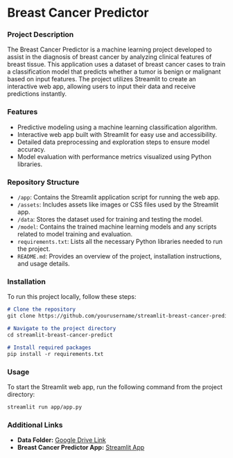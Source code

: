 # Breast Cancer Predictor

### Project Description
The Breast Cancer Predictor is a machine learning project developed to assist in the diagnosis of breast cancer by analyzing clinical features of breast tissue. This application uses a dataset of breast cancer cases to train a classification model that predicts whether a tumor is benign or malignant based on input features. The project utilizes Streamlit to create an interactive web app, allowing users to input their data and receive predictions instantly.

### Features
- Predictive modeling using a machine learning classification algorithm.
- Interactive web app built with Streamlit for easy use and accessibility.
- Detailed data preprocessing and exploration steps to ensure model accuracy.
- Model evaluation with performance metrics visualized using Python libraries.

### Repository Structure
- `/app`: Contains the Streamlit application script for running the web app.
- `/assets`: Includes assets like images or CSS files used by the Streamlit app.
- `/data`: Stores the dataset used for training and testing the model.
- `/model`: Contains the trained machine learning models and any scripts related to model training and evaluation.
- `requirements.txt`: Lists all the necessary Python libraries needed to run the project.
- `README.md`: Provides an overview of the project, installation instructions, and usage details.

### Installation
To run this project locally, follow these steps:
```markdown
# Clone the repository
git clone https://github.com/yourusername/streamlit-breast-cancer-predict

# Navigate to the project directory
cd streamlit-breast-cancer-predict

# Install required packages
pip install -r requirements.txt
```
### Usage
To start the Streamlit web app, run the following command from the project directory:
```markdown
streamlit run app/app.py
```
### Additional Links
- **Data Folder:** [Google Drive Link]((https://drive.google.com/drive/folders/1q4l6wViLihAur3VpRy2ncCTywvpdgP4q?usp=drive_link))
- **Breast Cancer Predictor App:** [Streamlit App]((https://app-breast-cancer-predict-4wbjzypvee5hmlcauy6paj.streamlit.app/))
